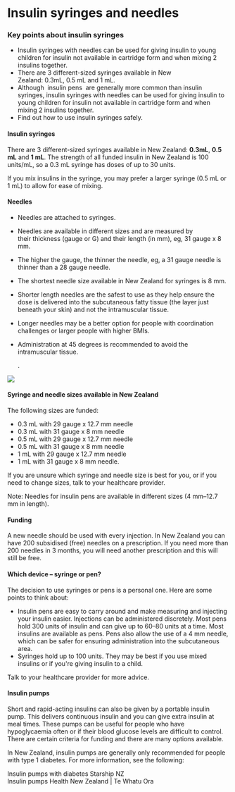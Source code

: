 # Insulin syringes and needles

### Key points about insulin syringes

- Insulin syringes with needles can be used for giving insulin to young children for insulin not available in cartridge form and when mixing 2 insulins together.
- There are 3 different-sized syringes available in New Zealand: 0.3mL, 0.5 mL and 1 mL.
- Although  insulin pens
   are generally more common than insulin syringes, insulin syringes with needles can be used for giving insulin to young children for insulin not available in cartridge form and when mixing 2 insulins together.
- Find out how to use insulin syringes safely.

#### Insulin syringes

There are 3 different-sized syringes available in New Zealand: **0.3mL**, **0.5 mL** and **1 mL**. The strength of all funded insulin in New Zealand is 100 units/mL, so a 0.3 mL syringe has doses of up to 30 units.

If you mix insulins in the syringe, you may prefer a larger syringe (0.5 mL or 1 mL) to allow for ease of mixing.

#### Needles

- Needles are attached to syringes.
- Needles are available in different sizes and are measured by their thickness (gauge or G) and their length (in mm), eg, 31 gauge x 8 mm.
- The higher the gauge, the thinner the needle, eg, a 31 gauge needle is thinner than a 28 gauge needle.
- The shortest needle size available in New Zealand for syringes is 8 mm.
- Shorter length needles are the safest to use as they help ensure the dose is delivered into the subcutaneous fatty tissue (the layer just beneath your skin) and not the intramuscular tissue.
- Longer needles may be a better option for people with coordination challenges or larger people with higher BMIs.
- Administration at 45 degrees is recommended to avoid the intramuscular tissue.

  .

![](https://healthify.nz/media/9670/sc-injection-into-subcutaneous-tissue.jpg?width=173&height=165)

#### Syringe and needle sizes available in New Zealand

The following sizes are funded:

- 0.3 mL with 29 gauge x 12.7 mm needle
- 0.3 mL with 31 gauge x 8 mm needle
- 0.5 mL with 29 gauge x 12.7 mm needle
- 0.5 mL with 31 gauge x 8 mm needle
- 1 mL with 29 gauge x 12.7 mm needle
- 1 mL with 31 gauge x 8 mm needle.

If you are unsure which syringe and needle size is best for you, or if you need to change sizes, talk to your healthcare provider.

Note: Needles for insulin pens are available in different sizes (4 mm–12.7 mm in length).

#### Funding

A new needle should be used with every injection. In New Zealand you can have 200 subsidised (free) needles on a prescription. If you need more than 200 needles in 3 months, you will need another prescription and this will still be free.

#### Which device – syringe or pen?

The decision to use syringes or pens is a personal one. Here are some points to think about:

- Insulin pens are easy to carry around and make measuring and injecting your insulin easier. Injections can be administered discretely. Most pens hold 300 units of insulin and can give up to 60–80 units at a time. Most insulins are available as pens. Pens also allow the use of a 4 mm needle, which can be safer for ensuring administration into the subcutaneous area.
- Syringes hold up to 100 units. They may be best if you use mixed insulins or if you're giving insulin to a child.

Talk to your healthcare provider for more advice.

#### Insulin pumps

Short and rapid-acting insulins can also be given by a portable insulin pump. This delivers continuous insulin and you can give extra insulin at meal times. These pumps can be useful for people who have hypoglycaemia
often or if their blood glucose levels are difficult to control. There are certain criteria for funding and there are many options available.

In New Zealand, insulin pumps are generally only recommended for people with type 1 diabetes. For more information, see the following:

Insulin pumps with diabetes
Starship NZ  
 Insulin pumps
Health New Zealand | Te Whatu Ora
